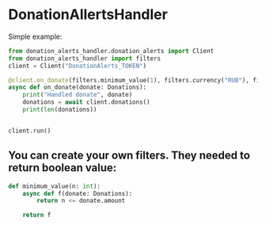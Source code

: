 # DonationAllertsHandler

Simple example:


```py
from donation_alerts_handler.donation_alerts import Client
from donation_alerts_handler import filters
client = Client("DonationAlerts_TOKEN")

@client.on_donate(filters.minimum_value(1), filters.currency("RUB"), filters.message_prefix("tgc"))
async def on_donate(donate: Donations):
    print("Handled donate", donate)
    donations = await client.donations()
    print(len(donations))


client.run()
```

## You can create your own filters. They needed to return boolean value:
```py
def minimum_value(n: int):
    async def f(donate: Donations):
        return n <= donate.amount

    return f
```
